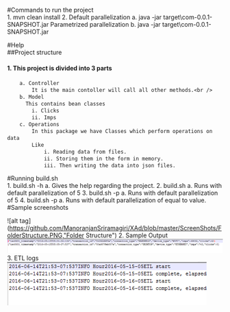 #Commands to run the project<br />
	1. mvn clean install
	2. Default parallelization
		a. java -jar target\com-0.0.1-SNAPSHOT.jar
	   Parametrized parallelization
		b. java -jar target\com-0.0.1-SNAPSHOT.jar <count>
	   
#Help <br />
##Project structure
####	1. This project is divided into 3 parts
		a. Controller
			It is the main contoller will call all other methods.<br />
		b. Model 
		  This contains bean classes
			i. Clicks
			ii. Imps
		c. Operations 
			In this package we have Classes which perform operations on data 
			Like 
				i. Reading data from files.
				ii. Storing them in the form in memory.
				iii. Then writing the data into json files.
#Running build.sh <br />
	1. build.sh -h
		a. Gives the help regarding the project.
	2. build.sh 
		a. Runs with default parallelization of 5
	3. build.sh -p
		a. Runs with default parallelization of 5
	4. build.sh -p <value>
		a. Runs with default parallelization of equal to value.
#Sample screenshots <br />
	
![alt tag](https://github.com/ManoranjanSriramagiri/XAd/blob/master/ScreenShots/FolderStructure.PNG,"Folder Structure")
	2. Sample Output
		![alt tag](https://github.com/ManoranjanSriramagiri/XAd/blob/master/ScreenShots/SampleOutPut.PNG)
	3. ETL logs
		![alt tag](https://github.com/ManoranjanSriramagiri/XAd/blob/master/ScreenShots/ETLlogs.PNG)
